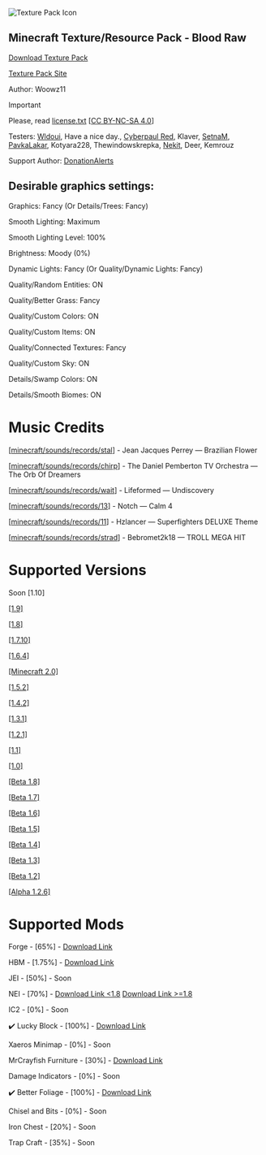 ![Texture Pack Icon](../main/woowz/logo.png)

## Minecraft Texture/Resource Pack - Blood Raw

[Download Texture Pack](https://github.com/Woowz11/BloodRaw-Minecraft/releases)

[Texture Pack Site](https://woowz11.github.io/woowzsite/bloodraw.html)

Author: Woowz11

> [!IMPORTANT]
> Please, read [license.txt](https://github.com/Woowz11/BloodRaw-Minecraft/blob/main/license.txt) [[CC BY-NC-SA 4.0](https://creativecommons.org/licenses/by-nc-sa/4.0/)]

Testers: [Wldoui](https://github.com/wldoui), Have a nice day., [Cyberpaul Red](https://github.com/red-pr), Klaver, [SetnaM](https://github.com/youwillseelowskill), [PavkaLakar](https://github.com/PavkaLakar), Kotyara228, Thewindowskrepka, [Nekit](https://github.com/nekitplay155), Deer, Kemrouz

Support Author: [DonationAlerts](https://www.donationalerts.com/r/woowz11original)

## Desirable graphics settings:

Graphics: Fancy (Or Details/Trees: Fancy)

Smooth Lighting: Maximum

Smooth Lighting Level: 100%

Brightness: Moody (0%)

Dynamic Lights: Fancy (Or Quality/Dynamic Lights: Fancy)

Quality/Random Entities: ON

Quality/Better Grass: Fancy

Quality/Custom Colors: ON

Quality/Custom Items: ON

Quality/Connected Textures: Fancy

Quality/Custom Sky: ON

Details/Swamp Colors: ON

Details/Smooth Biomes: ON

# Music Credits

[[minecraft/sounds/records/stal](https://github.com/Woowz11/BloodRaw-Minecraft/blob/main/assets/minecraft/sounds/records/stal.ogg)] - Jean Jacques Perrey — Brazilian Flower

[[minecraft/sounds/records/chirp](https://github.com/Woowz11/BloodRaw-Minecraft/blob/main/assets/minecraft/sounds/records/chirp.ogg)] - The Daniel Pemberton TV Orchestra — The Orb Of Dreamers

[[minecraft/sounds/records/wait](https://github.com/Woowz11/BloodRaw-Minecraft/blob/main/assets/minecraft/sounds/records/wait.ogg)] - Lifeformed — Undiscovery

[[minecraft/sounds/records/13](https://github.com/Woowz11/BloodRaw-Minecraft/blob/main/assets/minecraft/sounds/records/13.ogg)] - Notch — Calm 4

[[minecraft/sounds/records/11](https://github.com/Woowz11/BloodRaw-Minecraft/blob/main/assets/minecraft/sounds/records/11.ogg)] - Hzlancer — Superfighters DELUXE Theme

[[minecraft/sounds/records/strad](https://github.com/Woowz11/BloodRaw-Minecraft/blob/main/assets/minecraft/sounds/records/strad.ogg)] - Bebromet2k18 — TROLL MEGA HIT

# Supported Versions

Soon [1.10]

[[1.9]](https://github.com/Woowz11/BloodRaw-Minecraft/releases/tag/1.0.4)

[[1.8]](https://github.com/Woowz11/BloodRaw-Minecraft/releases/tag/0.8.8)

[[1.7.10]](https://github.com/Woowz11/BloodRaw-Minecraft/releases/tag/0.6.4)

[[1.6.4]](https://github.com/Woowz11/BloodRaw-Minecraft/releases/tag/0.5.6)

[[Minecraft 2.0]](https://github.com/Woowz11/BloodRaw-Minecraft/releases/tag/0.4.7)

[[1.5.2]](https://github.com/Woowz11/BloodRaw-Minecraft/releases/tag/0.4.6)

[[1.4.2]](https://github.com/Woowz11/BloodRaw-Minecraft/releases/tag/0.3.8)

[[1.3.1]](https://github.com/Woowz11/BloodRaw-Minecraft/releases/tag/0.3.3)

[[1.2.1]](https://github.com/Woowz11/BloodRaw-Minecraft/releases/tag/0.3.0)

[[1.1]](https://github.com/Woowz11/BloodRaw-Minecraft/releases/tag/0.2.7)

[[1.0]](https://github.com/Woowz11/BloodRaw-Minecraft/releases/tag/0.2.6)

[[Beta 1.8]](https://github.com/Woowz11/BloodRaw-Minecraft/releases/tag/0.2.0)

[[Beta 1.7]](https://github.com/Woowz11/BloodRaw-Minecraft/releases/tag/0.1.6)

[[Beta 1.6]](https://github.com/Woowz11/BloodRaw-Minecraft/releases/tag/0.1.5)

[[Beta 1.5]](https://github.com/Woowz11/BloodRaw-Minecraft/releases/tag/0.1.4)

[[Beta 1.4]](https://github.com/Woowz11/BloodRaw-Minecraft/releases/tag/0.1.3)

[[Beta 1.3]](https://github.com/Woowz11/BloodRaw-Minecraft/releases/tag/0.1.2)

[[Beta 1.2]](https://github.com/Woowz11/BloodRaw-Minecraft/releases/tag/0.1.1)

[[Alpha 1.2.6]](https://github.com/Woowz11/BloodRaw-Minecraft/releases/tag/0.0.9)

# Supported Mods

Forge - [65%] - [Download Link](https://files.minecraftforge.net/net/minecraftforge/forge/)

HBM - [1.75%] - [Download Link](https://www.curseforge.com/minecraft/mc-mods/hbms-nuclear-tech-mod)

JEI - [50%] - Soon

NEI - [70%] - [Download Link <1.8](https://www.curseforge.com/minecraft/mc-mods/notenoughitems) [Download Link >=1.8](https://legacy.curseforge.com/minecraft/mc-mods/not-enough-items-1-8)

IC2 - [0%] - Soon

✔️ Lucky Block - [100%] - [Download Link](https://www.curseforge.com/minecraft/mc-mods/lucky-block)

Xaeros Minimap - [0%] - Soon

MrCrayfish Furniture - [30%] - [Download Link](https://www.curseforge.com/minecraft/mc-mods/mrcrayfish-furniture-mod)

Damage Indicators - [0%] - Soon

✔️ Better Foliage - [100%] - [Download Link](https://www.curseforge.com/minecraft/mc-mods/better-foliage)

Chisel and Bits - [0%] - Soon

Iron Chest - [20%] - Soon

Trap Craft - [35%] - Soon